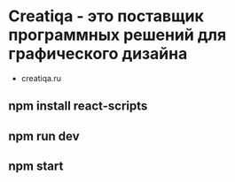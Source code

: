 # Creatiqa - это поставщик программных решений для графического дизайна

* creatiqa.ru

## npm install react-scripts
## npm run dev
## npm start
